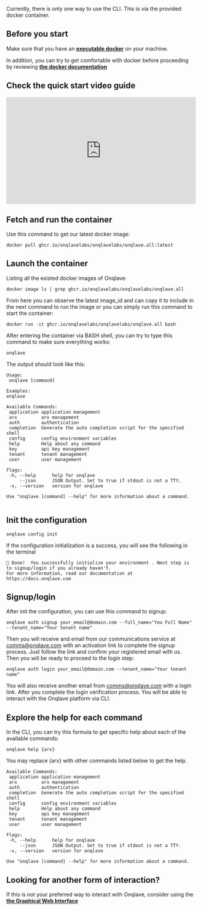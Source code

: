 Currently, there is only one way to use the CLI. This is via the provided docker container.

## **Before you start**

Make sure that you have an <u>**[executable docker](https://www.docker.com/)**</u> on your machine.

In addition, you can try to get comfortable with docker before proceeding by reviewing <u>**[the docker documentation](https://docs.docker.com/)**</u>

## **Check the quick start video guide**

<div style="width:100%;height:0px;position:relative;padding-bottom:56.250%;"><iframe src="https://streamable.com/e/30jkhw" frameborder="0" width="100%" height="100%" allowfullscreen style="width:100%;height:100%;position:absolute;left:0px;top:0px;overflow:hidden;"></iframe></div>

## **Fetch and run the container**

Use this command to get our latest docker image:

```
docker pull ghcr.io/onqlavelabs/onqlavelabs/onqlave.all:latest
```
<!--
Replace **{$cli-version}** with your preferred version. We always recommend the latest version. You can check out <mark>[the list of our releases here](https://github.com/onqlavelabs/onqlave.all/pkgs/container/onqlavelabs%2Fonqlave.all)</mark> for an exact version number. -->

## **Launch the container**

Listing all the existed docker images of Onqlave:

```
docker image ls | grep ghcr.io/onqlavelabs/onqlavelabs/onqlave.all
```

From here you can observe the latest image_id and can copy it to include in the next command to run the image or you can simply run this command to start the container:

```
docker run -it ghcr.io/onqlavelabs/onqlavelabs/onqlave.all bash
```

After entering the container via BASH shell, you can try to type this command to make sure everything works:

```
onqlave
```

The output should look like this:

```
Usage:
 onqlave [command]

Examples:
onqlave

Available Commands:
 application application management
 arx         arx management
 auth        authentication
 completion  Generate the auto completion script for the specified shell
 config      config environment variables
 help        Help about any command
 key         api key management
 tenant      tenant management
 user        user management

Flags:
 -h, --help      help for onqlave
     --json      JSON Output. Set to true if stdout is not a TTY.
 -v, --version   version for onqlave

Use "onqlave [command] --help" for more information about a command.


```

## **Init the configuration**

```
onqlave config init
```

If the configuration initialization is a success, you will see the following in the terminal

```
🎉 Done!  You successfully initialize your environment . Next step is to signup/login if you already haven't.
For more information, read our documentation at https://docs.onqlave.com
```

## **Signup/login**

After init the configuration, you can use this command to signup:

```
onqlave auth signup your_email@domain.com --full_name="You Full Name" --tenant_name="Your tenant name"
```

Then you will receive and email from our communications service at <comms@onqlave.com> with an activation link to complete the signup process. Just follow the link and confirm your registered email with us. Then you will be ready to proceed to the login step:

```
onqlave auth login your_email@domain.com --tenant_name="Your tenant name"
```

You will also receive another email from <comms@onqlave.com> with a login link. After you complete the login verification process. You will be able to interact with the Onqlave platform via CLI.

## **Explore the help for each command**

In the CLI, you can try this formula to get specific help about each of the available commands:

```
onqlave help {arx}
```

You may replace {arx} with other commands listed below to get the help.

```
Available Commands:
 application application management
 arx         arx management
 auth        authentication
 completion  Generate the auto completion script for the specified shell
 config      config environment variables
 help        Help about any command
 key         api key management
 tenant      tenant management
 user        user management

Flags:
 -h, --help      help for onqlave
     --json      JSON Output. Set to true if stdout is not a TTY.
 -v, --version   version for onqlave

Use "onqlave [command] --help" for more information about a command.
```


## **Looking for another form of interaction?**

If this is not your preferred way to interact with Onqlave, consider using the **[the Graphical Web Interface](../web-app-guide/overview-gui.md)**
